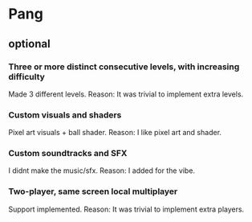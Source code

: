 # Pang

## optional

### Three or more distinct consecutive levels, with increasing difficulty
Made 3 different levels.
Reason: It was trivial to implement extra levels.

### Custom visuals and shaders
Pixel art visuals + ball shader.
Reason: I like pixel art and shader.

### Custom soundtracks and SFX
I didnt make the music/sfx.
Reason: I added for the vibe.

### Two-player, same screen local multiplayer
Support implemented.
Reason: It was trivial to implement extra players.
